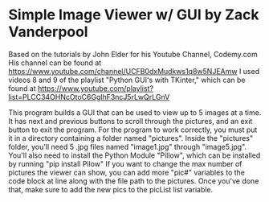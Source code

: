Simple Image Viewer w/ GUI by Zack Vanderpool
=====

Based on the tutorials by John Elder for his Youtube Channel, Codemy.com
His channel can be found at https://www.youtube.com/channel/UCFB0dxMudkws1q8w5NJEAmw
I used videos 8 and 9 of the playlist "Python GUI's with TKinter," which can be found at https://www.youtube.com/playlist?list=PLCC34OHNcOtoC6GglhF3ncJ5rLwQrLGnV

This program builds a GUI that can be used to view up to 5 images at a time.
It has next and previous buttons to scroll through the pictures, and an exit button to exit the program.
For the program to work correctly, you must put it in a directory containing a folder named "pictures".
Inside the "pictures" folder, you'll need 5 .jpg files named "image1.jpg" through "image5.jpg".
You'll also need to install the Python Module "Pillow", which can be installed by running "pip install Pilow"
If you want to change the max number of pictures the viewer can show, you can add more "pic#" variables to the code block at line along with the file path to the pictures.
Once you've done that, make sure to add the new pics to the picList list variable.